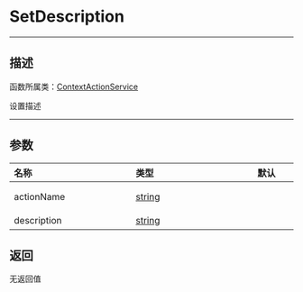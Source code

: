 # SetDescription
-----------------------------------------------------------------------------------------
## 描述

函数所属类：[ContextActionService](/Api/Class/Input/ContextActionService.md)

设置描述

-----------------------------------------------------------------------------------------
## 参数

|<div style="width:200px">**名称**</div>|<div style="width:200px">**类型**</div>|<div style="width:200px">**默认**</div>|<div style="width:345px">**描述**</div>|
|:--------------------|:--------------------|:--------------------|:--------------------|
|actionName|[string](/Api/DataType/string.md)||自定义的名称，对应`BindAction`中使用的绑定名称|
|description|[string](/Api/DataType/string.md)||描述信息|

## 返回

无返回值
